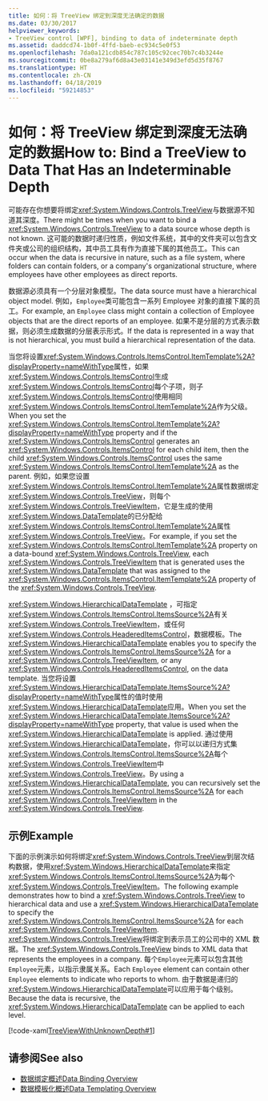 ```yaml
---
title: 如何：将 TreeView 绑定到深度无法确定的数据
ms.date: 03/30/2017
helpviewer_keywords:
- TreeView control [WPF], binding to data of indeterminate depth
ms.assetid: daddcd74-1b0f-4ffd-baeb-ec934c5e0f53
ms.openlocfilehash: 7da0a121cdb854c787c105c92cec70b7c4b3244e
ms.sourcegitcommit: 0be8a279af6d8a43e03141e349d3efd5d35f8767
ms.translationtype: HT
ms.contentlocale: zh-CN
ms.lasthandoff: 04/18/2019
ms.locfileid: "59214853"
---
```

# <a name="how-to-bind-a-treeview-to-data-that-has-an-indeterminable-depth"></a><span data-ttu-id="fdc60-102">如何：将 TreeView 绑定到深度无法确定的数据</span><span class="sxs-lookup"><span data-stu-id="fdc60-102">How to: Bind a TreeView to Data That Has an Indeterminable Depth</span></span>
<span data-ttu-id="fdc60-103">可能存在你想要将绑定<xref:System.Windows.Controls.TreeView>与数据源不知道其深度。</span><span class="sxs-lookup"><span data-stu-id="fdc60-103">There might be times when you want to bind a <xref:System.Windows.Controls.TreeView> to a data source whose depth is not known.</span></span>  <span data-ttu-id="fdc60-104">这可能的数据时递归性质，例如文件系统，其中的文件夹可以包含文件夹或公司的组织结构，其中员工具有作为直接下属的其他员工。</span><span class="sxs-lookup"><span data-stu-id="fdc60-104">This can occur when the data is recursive in nature, such as a file system, where folders can contain folders, or a company's organizational structure, where employees have other employees as direct reports.</span></span>  
  
 <span data-ttu-id="fdc60-105">数据源必须具有一个分层对象模型。</span><span class="sxs-lookup"><span data-stu-id="fdc60-105">The data source must have a hierarchical object model.</span></span> <span data-ttu-id="fdc60-106">例如，`Employee`类可能包含一系列 Employee 对象的直接下属的员工。</span><span class="sxs-lookup"><span data-stu-id="fdc60-106">For example, an `Employee` class might contain a collection of Employee objects that are the direct reports of an employee.</span></span> <span data-ttu-id="fdc60-107">如果不是分层的方式表示数据，则必须生成数据的分层表示形式。</span><span class="sxs-lookup"><span data-stu-id="fdc60-107">If the data is represented in a way that is not hierarchical, you must build a hierarchical representation of the data.</span></span>  
  
 <span data-ttu-id="fdc60-108">当您将设置<xref:System.Windows.Controls.ItemsControl.ItemTemplate%2A?displayProperty=nameWithType>属性，如果<xref:System.Windows.Controls.ItemsControl>生成<xref:System.Windows.Controls.ItemsControl>每个子项，则子<xref:System.Windows.Controls.ItemsControl>使用相同<xref:System.Windows.Controls.ItemsControl.ItemTemplate%2A>作为父级。</span><span class="sxs-lookup"><span data-stu-id="fdc60-108">When you set the <xref:System.Windows.Controls.ItemsControl.ItemTemplate%2A?displayProperty=nameWithType> property and if the <xref:System.Windows.Controls.ItemsControl> generates an <xref:System.Windows.Controls.ItemsControl> for each child item, then the child <xref:System.Windows.Controls.ItemsControl> uses the same <xref:System.Windows.Controls.ItemsControl.ItemTemplate%2A> as the parent.</span></span> <span data-ttu-id="fdc60-109">例如，如果您设置<xref:System.Windows.Controls.ItemsControl.ItemTemplate%2A>属性数据绑定<xref:System.Windows.Controls.TreeView>，则每个<xref:System.Windows.Controls.TreeViewItem>，它是生成的使用<xref:System.Windows.DataTemplate>的已分配给<xref:System.Windows.Controls.ItemsControl.ItemTemplate%2A>属性<xref:System.Windows.Controls.TreeView>。</span><span class="sxs-lookup"><span data-stu-id="fdc60-109">For example, if you set the <xref:System.Windows.Controls.ItemsControl.ItemTemplate%2A> property on a data-bound <xref:System.Windows.Controls.TreeView>, each <xref:System.Windows.Controls.TreeViewItem> that is generated uses the <xref:System.Windows.DataTemplate> that was assigned to the <xref:System.Windows.Controls.ItemsControl.ItemTemplate%2A> property of the <xref:System.Windows.Controls.TreeView>.</span></span>  
  
 <span data-ttu-id="fdc60-110"><xref:System.Windows.HierarchicalDataTemplate> ，可指定<xref:System.Windows.Controls.ItemsControl.ItemsSource%2A>有关<xref:System.Windows.Controls.TreeViewItem>，或任何<xref:System.Windows.Controls.HeaderedItemsControl>，数据模板。</span><span class="sxs-lookup"><span data-stu-id="fdc60-110">The <xref:System.Windows.HierarchicalDataTemplate> enables you to specify the <xref:System.Windows.Controls.ItemsControl.ItemsSource%2A> for a <xref:System.Windows.Controls.TreeViewItem>, or any <xref:System.Windows.Controls.HeaderedItemsControl>, on the data template.</span></span> <span data-ttu-id="fdc60-111">当您将设置<xref:System.Windows.HierarchicalDataTemplate.ItemsSource%2A?displayProperty=nameWithType>属性的值时使用<xref:System.Windows.HierarchicalDataTemplate>应用。</span><span class="sxs-lookup"><span data-stu-id="fdc60-111">When you set the <xref:System.Windows.HierarchicalDataTemplate.ItemsSource%2A?displayProperty=nameWithType> property, that value is used when the <xref:System.Windows.HierarchicalDataTemplate> is applied.</span></span> <span data-ttu-id="fdc60-112">通过使用<xref:System.Windows.HierarchicalDataTemplate>，你可以以递归方式集<xref:System.Windows.Controls.ItemsControl.ItemsSource%2A>每个<xref:System.Windows.Controls.TreeViewItem>中<xref:System.Windows.Controls.TreeView>。</span><span class="sxs-lookup"><span data-stu-id="fdc60-112">By using a <xref:System.Windows.HierarchicalDataTemplate>, you can recursively set the <xref:System.Windows.Controls.ItemsControl.ItemsSource%2A> for each <xref:System.Windows.Controls.TreeViewItem> in the <xref:System.Windows.Controls.TreeView>.</span></span>  
  
## <a name="example"></a><span data-ttu-id="fdc60-113">示例</span><span class="sxs-lookup"><span data-stu-id="fdc60-113">Example</span></span>  
 <span data-ttu-id="fdc60-114">下面的示例演示如何将绑定<xref:System.Windows.Controls.TreeView>到层次结构数据，使用<xref:System.Windows.HierarchicalDataTemplate>来指定<xref:System.Windows.Controls.ItemsControl.ItemsSource%2A>为每个<xref:System.Windows.Controls.TreeViewItem>。</span><span class="sxs-lookup"><span data-stu-id="fdc60-114">The following example demonstrates how to bind a <xref:System.Windows.Controls.TreeView> to hierarchical data and use a <xref:System.Windows.HierarchicalDataTemplate> to specify the <xref:System.Windows.Controls.ItemsControl.ItemsSource%2A> for each <xref:System.Windows.Controls.TreeViewItem>.</span></span>  <span data-ttu-id="fdc60-115"><xref:System.Windows.Controls.TreeView>将绑定到表示员工的公司中的 XML 数据。</span><span class="sxs-lookup"><span data-stu-id="fdc60-115">The <xref:System.Windows.Controls.TreeView> binds to XML data that represents the employees in a company.</span></span>  <span data-ttu-id="fdc60-116">每个`Employee`元素可以包含其他`Employee`元素，以指示隶属关系。</span><span class="sxs-lookup"><span data-stu-id="fdc60-116">Each `Employee` element can contain other `Employee` elements to indicate who reports to whom.</span></span> <span data-ttu-id="fdc60-117">由于数据是递归的<xref:System.Windows.HierarchicalDataTemplate>可以应用于每个级别。</span><span class="sxs-lookup"><span data-stu-id="fdc60-117">Because the data is recursive, the <xref:System.Windows.HierarchicalDataTemplate> can be applied to each level.</span></span>  
  
 [!code-xaml[TreeViewWithUnknownDepth#1](~/samples/snippets/csharp/VS_Snippets_Wpf/TreeViewWithUnknownDepth/CS/Window1.xaml#1)]  
  
## <a name="see-also"></a><span data-ttu-id="fdc60-118">请参阅</span><span class="sxs-lookup"><span data-stu-id="fdc60-118">See also</span></span>

- [<span data-ttu-id="fdc60-119">数据绑定概述</span><span class="sxs-lookup"><span data-stu-id="fdc60-119">Data Binding Overview</span></span>](../data/data-binding-overview.md)
- [<span data-ttu-id="fdc60-120">数据模板化概述</span><span class="sxs-lookup"><span data-stu-id="fdc60-120">Data Templating Overview</span></span>](../data/data-templating-overview.md)
